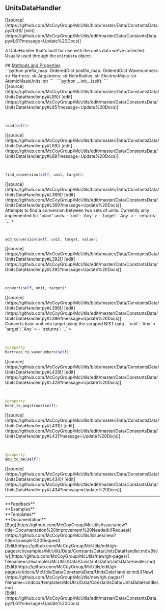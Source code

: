 ## <a id="McUtils.Data.ConstantsData.UnitsDataHandler">UnitsDataHandler</a> 

<div class="docs-source-link" markdown="1">
[[source](https://github.com/McCoyGroup/McUtils/blob/master/Data/ConstantsData.py#L61)/
[edit](https://github.com/McCoyGroup/McUtils/edit/master/Data/ConstantsData.py#L61?message=Update%20Docs)]
</div>

A DataHandler that's built for use with the units data we've collected.
Usually used through the `UnitsData` object.







<div class="collapsible-section">
 <div class="collapsible-section collapsible-section-header" markdown="1">
## <a class="collapse-link" data-toggle="collapse" href="#methods" markdown="1"> Methods and Properties</a> <a class="float-right" data-toggle="collapse" href="#methods"><i class="fa fa-chevron-down"></i></a>
 </div>
 <div class="collapsible-section collapsible-section-body collapse show" id="methods" markdown="1">
 ```python
prefix_map: OrderedDict
postfix_map: OrderedDict
Wavenumbers: str
Hartrees: str
Angstroms: str
BohrRadius: str
ElectronMass: str
AtomicMassUnits: str
```
<a id="McUtils.Data.ConstantsData.UnitsDataHandler.__init__" class="docs-object-method">&nbsp;</a> 
```python
__init__(self): 
```
<div class="docs-source-link" markdown="1">
[[source](https://github.com/McCoyGroup/McUtils/blob/master/Data/ConstantsData/UnitsDataHandler.py#L85)/
[edit](https://github.com/McCoyGroup/McUtils/edit/master/Data/ConstantsData/UnitsDataHandler.py#L85?message=Update%20Docs)]
</div>


<a id="McUtils.Data.ConstantsData.UnitsDataHandler.load" class="docs-object-method">&nbsp;</a> 
```python
load(self): 
```
<div class="docs-source-link" markdown="1">
[[source](https://github.com/McCoyGroup/McUtils/blob/master/Data/ConstantsData/UnitsDataHandler.py#L89)/
[edit](https://github.com/McCoyGroup/McUtils/edit/master/Data/ConstantsData/UnitsDataHandler.py#L89?message=Update%20Docs)]
</div>


<a id="McUtils.Data.ConstantsData.UnitsDataHandler.find_conversion" class="docs-object-method">&nbsp;</a> 
```python
find_conversion(self, unit, target): 
```
<div class="docs-source-link" markdown="1">
[[source](https://github.com/McCoyGroup/McUtils/blob/master/Data/ConstantsData/UnitsDataHandler.py#L369)/
[edit](https://github.com/McCoyGroup/McUtils/edit/master/Data/ConstantsData/UnitsDataHandler.py#L369?message=Update%20Docs)]
</div>
Attempts to find a conversion between two sets of units. Currently only implemented for "plain" units.
  - `unit`: `Any`
    > 
  - `target`: `Any`
    > 
  - `:returns`: `_`
    >


<a id="McUtils.Data.ConstantsData.UnitsDataHandler.add_conversion" class="docs-object-method">&nbsp;</a> 
```python
add_conversion(self, unit, target, value): 
```
<div class="docs-source-link" markdown="1">
[[source](https://github.com/McCoyGroup/McUtils/blob/master/Data/ConstantsData/UnitsDataHandler.py#L392)/
[edit](https://github.com/McCoyGroup/McUtils/edit/master/Data/ConstantsData/UnitsDataHandler.py#L392?message=Update%20Docs)]
</div>


<a id="McUtils.Data.ConstantsData.UnitsDataHandler.convert" class="docs-object-method">&nbsp;</a> 
```python
convert(self, unit, target): 
```
<div class="docs-source-link" markdown="1">
[[source](https://github.com/McCoyGroup/McUtils/blob/master/Data/ConstantsData/UnitsDataHandler.py#L396)/
[edit](https://github.com/McCoyGroup/McUtils/edit/master/Data/ConstantsData/UnitsDataHandler.py#L396?message=Update%20Docs)]
</div>
Converts base unit into target using the scraped NIST data
  - `unit`: `Any`
    > 
  - `target`: `Any`
    > 
  - `:returns`: `_`
    >


<a id="McUtils.Data.ConstantsData.UnitsDataHandler.hartrees_to_wavenumbers" class="docs-object-method">&nbsp;</a> 
```python
@property
hartrees_to_wavenumbers(self): 
```
<div class="docs-source-link" markdown="1">
[[source](https://github.com/McCoyGroup/McUtils/blob/master/Data/ConstantsData/UnitsDataHandler.py#L428)/
[edit](https://github.com/McCoyGroup/McUtils/edit/master/Data/ConstantsData/UnitsDataHandler.py#L428?message=Update%20Docs)]
</div>


<a id="McUtils.Data.ConstantsData.UnitsDataHandler.bohr_to_angstroms" class="docs-object-method">&nbsp;</a> 
```python
@property
bohr_to_angstroms(self): 
```
<div class="docs-source-link" markdown="1">
[[source](https://github.com/McCoyGroup/McUtils/blob/master/Data/ConstantsData/UnitsDataHandler.py#L431)/
[edit](https://github.com/McCoyGroup/McUtils/edit/master/Data/ConstantsData/UnitsDataHandler.py#L431?message=Update%20Docs)]
</div>


<a id="McUtils.Data.ConstantsData.UnitsDataHandler.amu_to_me" class="docs-object-method">&nbsp;</a> 
```python
@property
amu_to_me(self): 
```
<div class="docs-source-link" markdown="1">
[[source](https://github.com/McCoyGroup/McUtils/blob/master/Data/ConstantsData/UnitsDataHandler.py#L434)/
[edit](https://github.com/McCoyGroup/McUtils/edit/master/Data/ConstantsData/UnitsDataHandler.py#L434?message=Update%20Docs)]
</div>
 </div>
</div>












---


<div markdown="1" class="text-secondary">
<div class="container">
  <div class="row">
   <div class="col" markdown="1">
**Feedback**   
</div>
   <div class="col" markdown="1">
**Examples**   
</div>
   <div class="col" markdown="1">
**Templates**   
</div>
   <div class="col" markdown="1">
**Documentation**   
</div>
   <div class="col" markdown="1">
   
</div>
   <div class="col" markdown="1">
   
</div>
   <div class="col" markdown="1">
   
</div>
</div>
  <div class="row">
   <div class="col" markdown="1">
[Bug](https://github.com/McCoyGroup/McUtils/issues/new?title=Documentation%20Improvement%20Needed)/[Request](https://github.com/McCoyGroup/McUtils/issues/new?title=Example%20Request)   
</div>
   <div class="col" markdown="1">
[Edit](https://github.com/McCoyGroup/McUtils/edit/gh-pages/ci/examples/McUtils/Data/ConstantsData/UnitsDataHandler.md)/[New](https://github.com/McCoyGroup/McUtils/new/gh-pages/?filename=ci/examples/McUtils/Data/ConstantsData/UnitsDataHandler.md)   
</div>
   <div class="col" markdown="1">
[Edit](https://github.com/McCoyGroup/McUtils/edit/gh-pages/ci/docs/McUtils/Data/ConstantsData/UnitsDataHandler.md)/[New](https://github.com/McCoyGroup/McUtils/new/gh-pages/?filename=ci/docs/templates/McUtils/Data/ConstantsData/UnitsDataHandler.md)   
</div>
   <div class="col" markdown="1">
[Edit](https://github.com/McCoyGroup/McUtils/edit/master/Data/ConstantsData.py#L61?message=Update%20Docs)   
</div>
   <div class="col" markdown="1">
   
</div>
   <div class="col" markdown="1">
   
</div>
   <div class="col" markdown="1">
   
</div>
</div>
</div>
</div>